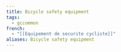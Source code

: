 ```yaml
---
title: Bicycle safety equipment
tags:
  - gccommon
french:
  - "[[Equipement de securite cycliste]]"
aliases: Bicycle safety equipment
---
```

